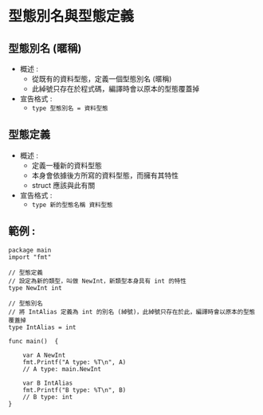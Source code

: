 # 型態別名與型態定義

## 型態別名 (暱稱)
* 概述 : 
    * 從既有的資料型態，定義一個型態別名 (暱稱)
    * 此綽號只存在於程式碼，編譯時會以原本的型態覆蓋掉
* 宣告格式 : 
    * `type 型態別名 = 資料型態`
## 型態定義
* 概述 :
    * 定義一種新的資料型態
    * 本身會依據後方所寫的資料型態，而擁有其特性
    * struct 應該與此有關
* 宣告格式 :
    * `type 新的型態名稱 資料型態`

## 範例 :
```go=
package main
import "fmt"

// 型態定義
// 設定為新的類型，叫做 NewInt，新類型本身具有 int 的特性
type NewInt int  

// 型態別名
// 將 IntAlias 定義為 int 的別名 (綽號)，此綽號只存在於此，編譯時會以原本的型態覆蓋掉
type IntAlias = int  

func main()  {

	var A NewInt
	fmt.Printf("A type: %T\n", A)
	// A type: main.NewInt

	var B IntAlias
	fmt.Printf("B type: %T\n", B)
	// B type: int
}
```